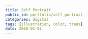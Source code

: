 ```yaml
---
title: Self Portrait
public_id: portfolio/self_portrait
categories: digital
tags: [illustration, color, trans]
date: 2018-01-01
---
```

